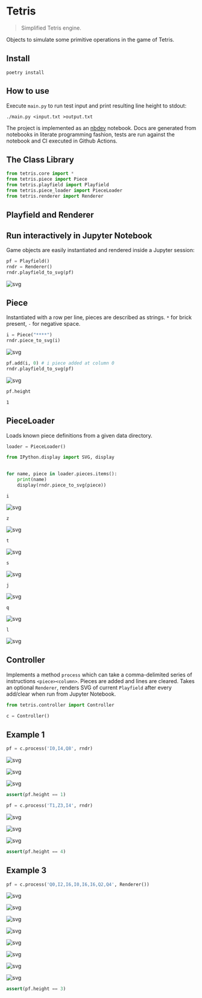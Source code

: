 # Tetris
> Simplified Tetris engine.


Objects to simulate some primitive operations in the game of Tetris.

## Install

`poetry install`

## How to use

Execute `main.py` to run test input and print resulting line height to stdout:

`./main.py <input.txt >output.txt`

The project is implemented as an [nbdev](https://github.com/fastai/nbdev) notebook. Docs are generated from notebooks in literate programming fashion, tests are run against the notebook and CI executed in Github Actions.

## The Class Library

```python
from tetris.core import *
from tetris.piece import Piece
from tetris.playfield import Playfield
from tetris.piece_loader import PieceLoader
from tetris.renderer import Renderer
```

## Playfield and Renderer

## Run interactively in Jupyter Notebook

Game objects are easily instantiated and rendered inside a Jupyter session:

```python
pf = Playfield()
rndr = Renderer()
rndr.playfield_to_svg(pf)
```




    
![svg](docs/images/output_11_0.svg)
    



## Piece

Instantiated with a row per line, pieces are described as strings. `*` for brick present, `-` for negative space.

```python
i = Piece("****")
rndr.piece_to_svg(i)
```




    
![svg](docs/images/output_13_0.svg)
    



```python
pf.add(i, 0) # i piece added at column 0
rndr.playfield_to_svg(pf)
```




    
![svg](docs/images/output_14_0.svg)
    



```python
pf.height
```




    1



## PieceLoader

Loads known piece definitions from a given data directory.

```python
loader = PieceLoader()
```

```python
from IPython.display import SVG, display

    
for name, piece in loader.pieces.items():
    print(name)
    display(rndr.piece_to_svg(piece))
```

    i



    
![svg](docs/images/output_18_1.svg)
    


    z



    
![svg](docs/images/output_18_3.svg)
    


    t



    
![svg](docs/images/output_18_5.svg)
    


    s



    
![svg](docs/images/output_18_7.svg)
    


    j



    
![svg](docs/images/output_18_9.svg)
    


    q



    
![svg](docs/images/output_18_11.svg)
    


    l



    
![svg](docs/images/output_18_13.svg)
    


## Controller

Implements a method `process` which can take a comma-delimited series of instructions `<piece><column>`. Pieces are added and lines are cleared. Takes an optional `Renderer`, renders SVG of current `Playfield` after every add/clear when run from Jupyter Notebook.

```python
from tetris.controller import Controller

c = Controller()
```

## Example 1

```python
pf = c.process('I0,I4,Q8', rndr)
```


    
![svg](docs/images/output_22_0.svg)
    



    
![svg](docs/images/output_22_1.svg)
    



    
![svg](docs/images/output_22_2.svg)
    


```python
assert(pf.height == 1)
```

```python
pf = c.process('T1,Z3,I4', rndr)
```


    
![svg](docs/images/output_24_0.svg)
    



    
![svg](docs/images/output_24_1.svg)
    



    
![svg](docs/images/output_24_2.svg)
    


```python
assert(pf.height == 4)
```

## Example 3

```python
pf = c.process('Q0,I2,I6,I0,I6,I6,Q2,Q4', Renderer())
```


    
![svg](docs/images/output_27_0.svg)
    



    
![svg](docs/images/output_27_1.svg)
    



    
![svg](docs/images/output_27_2.svg)
    



    
![svg](docs/images/output_27_3.svg)
    



    
![svg](docs/images/output_27_4.svg)
    



    
![svg](docs/images/output_27_5.svg)
    



    
![svg](docs/images/output_27_6.svg)
    



    
![svg](docs/images/output_27_7.svg)
    


```python
assert(pf.height == 3)
```
